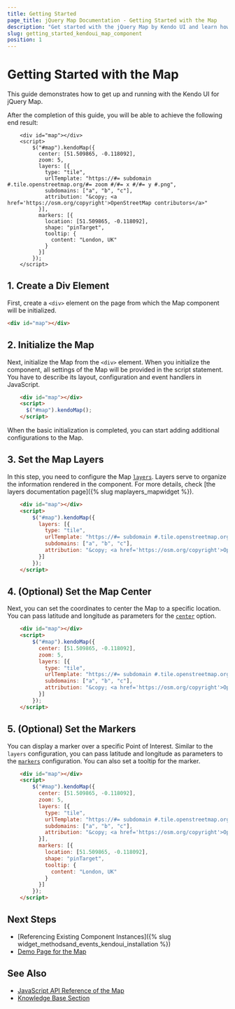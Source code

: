 ```yaml
---
title: Getting Started
page_title: jQuery Map Documentation - Getting Started with the Map
description: "Get started with the jQuery Map by Kendo UI and learn how to create, initialize, and enable the component."
slug: getting_started_kendoui_map_component
position: 1
---
```


# Getting Started with the Map

This guide demonstrates how to get up and running with the Kendo UI for jQuery Map.

After the completion of this guide, you will be able to achieve the following end result:

```dojo
    <div id="map"></div>
    <script> 
        $("#map").kendoMap({
          center: [51.509865, -0.118092],
          zoom: 5,
          layers: [{
            type: "tile",
            urlTemplate: "https://#= subdomain #.tile.openstreetmap.org/#= zoom #/#= x #/#= y #.png",
            subdomains: ["a", "b", "c"],
            attribution: "&copy; <a href='https://osm.org/copyright'>OpenStreetMap contributors</a>"
          }],
          markers: [{
            location: [51.509865, -0.118092],
            shape: "pinTarget",
            tooltip: {
              content: "London, UK"
            }
          }]
        }); 
    </script>
```

## 1. Create a Div Element

First, create a `<div>` element on the page from which the Map component will be initialized. 

```html
<div id="map"></div>
```

## 2. Initialize the Map 

Next, initialize the Map from the `<div>` element. When you initialize the component, all settings of the Map will be provided in the script statement. You have to describe its layout, configuration and event handlers in JavaScript.


```html
    <div id="map"></div>
    <script>
      $("#map").kendoMap();
    </script>
```

When the basic initialization is completed, you can start adding additional configurations to the Map. 

## 3. Set the Map Layers

In this step, you need to configure the Map [`layers`](/api/javascript/dataviz/ui/map/configuration/layers). Layers serve to organize the information rendered in the component. For more details, check [the layers documentation page]({% slug maplayers_mapwidget %}).

```html
    <div id="map"></div>
    <script> 
        $("#map").kendoMap({
          layers: [{
            type: "tile",
            urlTemplate: "https://#= subdomain #.tile.openstreetmap.org/#= zoom #/#= x #/#= y #.png",
            subdomains: ["a", "b", "c"],
            attribution: "&copy; <a href='https://osm.org/copyright'>OpenStreetMap contributors</a>"
          }]
        }); 
    </script>
```

## 4. (Optional) Set the Map Center

Next, you can set the coordinates to center the Map to a specific location. You can pass latitude and longitude as parameters for the [`center`](/api/javascript/dataviz/ui/map/configuration/center) option. 

```html
    <div id="map"></div>
    <script> 
        $("#map").kendoMap({
          center: [51.509865, -0.118092],
          zoom: 5,
          layers: [{
            type: "tile",
            urlTemplate: "https://#= subdomain #.tile.openstreetmap.org/#= zoom #/#= x #/#= y #.png",
            subdomains: ["a", "b", "c"],
            attribution: "&copy; <a href='https://osm.org/copyright'>OpenStreetMap contributors</a>"
          }]
        }); 
    </script>
```

## 5. (Optional) Set the Markers

You can display a marker over a specific Point of Interest. Similar to the `layers` configuration, you can pass latitude and longitude as parameters to the [`markers`](/api/javascript/dataviz/ui/map/configuration/markers) configuration. You can also set a tooltip for the marker.

```html
    <div id="map"></div>
    <script> 
        $("#map").kendoMap({
          center: [51.509865, -0.118092],
          zoom: 5,
          layers: [{
            type: "tile",
            urlTemplate: "https://#= subdomain #.tile.openstreetmap.org/#= zoom #/#= x #/#= y #.png",
            subdomains: ["a", "b", "c"],
            attribution: "&copy; <a href='https://osm.org/copyright'>OpenStreetMap contributors</a>"
          }],
          markers: [{
            location: [51.509865, -0.118092],
            shape: "pinTarget",
            tooltip: {
              content: "London, UK"
            }
          }]
        }); 
    </script>
```

## Next Steps 

* [Referencing Existing Component Instances]({% slug widget_methodsand_events_kendoui_installation %}) 
* [Demo Page for the Map](https://demos.telerik.com/kendo-ui/map/index)

## See Also 

* [JavaScript API Reference of the Map](/api/javascript/dataviz/ui/map/configuration/)
* [Knowledge Base Section](/knowledge-base)

<script>
  window.onload = function() {
    document.getElementsByClassName("btn-run")[0].click();
  }
</script>